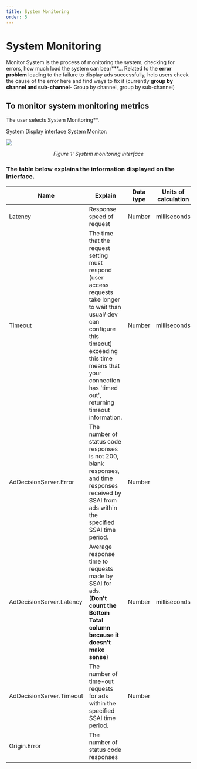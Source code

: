```yaml
---
title: System Monitoring
order: 5
---
```


# System Monitoring

Monitor System is the process of monitoring the system, checking for errors, how much load the system can bear\*\*\*…  Related to the **error problem** leading to the failure to display ads successfully, help users check the cause of the error here and find ways to fix it (currently **group by channel and sub-channel**- Group by channel, group by sub-channel)

## To monitor system monitoring metrics

The user selects System Monitoring\*\*.

System Display interface System Monitor:

![](/images/dai/statistic-monitor-system.png)

<center>

_Figure 1: System monitoring interface_

</center>

### The table below explains the information displayed on the interface.

| Name                              | Explain                                                                                                                                                                                                                                                                                                                                                                                               | Data type | Units of calculation | Formula |
| --------------------------------- | ----------------------------------------------------------------------------------------------------------------------------------------------------------------------------------------------------------------------------------------------------------------------------------------------------------------------------------------------------------------------------------------------------- | --------- | -------------------- | ------- |
| Latency                           | Response speed of request                                                                                                                                                                                                                                                                                                                                                                             | Number    | milliseconds         | N/A     |
| Timeout                           | The time that the request setting must respond (user access requests take longer to wait than usual/ dev can configure this timeout) exceeding this time means that your connection has 'timed out', returning timeout information.                                                                                                                                                | Number    | milliseconds         | N/A     |
| AdDecisionServer.Error            | The number of status code responses is not 200, blank responses, and time responses received by SSAI from ads within the specified SSAI time period.                                                                                                                                                                                                                                                  | Number    |                      | Count   |
| AdDecisionServer.Latency          | Average response time to requests made by SSAI for ads.<br />(**Don't count the Bottom Total column because it doesn't make sense**)                                                                                                                                                                                                                                               | Number    | milliseconds         | Avg     |
| AdDecisionServer.Timeout          | The number of time-out requests for ads within the specified SSAI time period.                                                                                                                                                                                                                                                                                                                        | Number    |                      | Count   |
| Origin.Error                      | The number of status code responses
